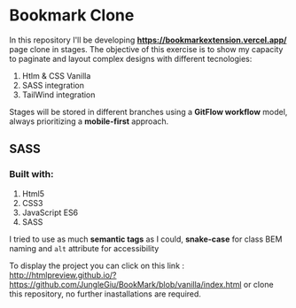 # Bookmark Clone
In this repository I'll be developing **https://bookmarkextension.vercel.app/** page clone in stages. The objective of this exercise is to show my capacity to paginate and layout complex designs with different tecnologies:

1. Htlm & CSS Vanilla
2. SASS integration
3. TailWind integration

Stages will be stored in different branches using a **GitFlow workflow** model, always prioritizing a **mobile-first** approach.

## SASS 


### Built with:
1. Html5
2. CSS3
3. JavaScript ES6
4. SASS

 I tried to use as much **semantic tags** as I could, **snake-case** for class BEM naming and `alt` attribute for accessibility

To display the project you can click on this link :
http://htmlpreview.github.io/?https://github.com/JungleGiu/BookMark/blob/vanilla/index.html
or clone this repository, no further inastallations are required.